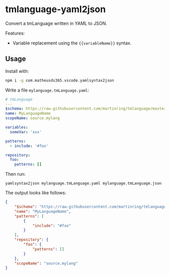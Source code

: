 # tmlanguage-yaml2json

Convert a tmLanguage written in YAML to JSON.

Features:

- Variable replacement using the `{{variableName}}` syntax.

## Usage

Install with:

```sh
npm i -g com.matheusds365.vscode.yamlsyntax2json
```

Write a file `mylanguage.tmLanguage.yaml`:

```yaml
# tmLanguage
---
$schema: https://raw.githubusercontent.com/martinring/tmlanguage/master/tmlanguage.json
name: MyLanguageName
scopeName: source.mylang

variables:
  someVar: 'xxx'

patterns:
  - include: '#foo'

repository:
  foo:
    patterns: []
```

Then run:

```
yamlsyntax2json mylanguage.tmLanguage.yaml mylanguage.tmLanguage.json
```

The output looks like follows:

```json
{
    "$schema": "https://raw.githubusercontent.com/martinring/tmlanguage/master/tmlanguage.json",
    "name": "MyLanguageName",
    "patterns": [
        {
            "include": "#foo"
        }
    ],
    "repository": {
        "foo": {
            "patterns": []
        }
    },
    "scopeName": "source.mylang"
}
```
